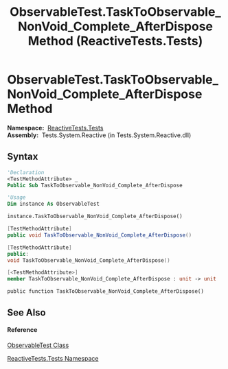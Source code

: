 ﻿---
title: ObservableTest.TaskToObservable_NonVoid_Complete_AfterDispose Method  (ReactiveTests.Tests)
TOCTitle: TaskToObservable_NonVoid_Complete_AfterDispose Method
ms:assetid: M:ReactiveTests.Tests.ObservableTest.TaskToObservable_NonVoid_Complete_AfterDispose
ms:mtpsurl: https://msdn.microsoft.com/en-us/library/reactivetests.tests.observabletest.tasktoobservable_nonvoid_complete_afterdispose(v=VS.103)
ms:contentKeyID: 36619903
ms.date: 06/28/2011
mtps_version: v=VS.103
f1_keywords:
- ReactiveTests.Tests.ObservableTest.TaskToObservable_NonVoid_Complete_AfterDispose
dev_langs:
- CSharp
- JScript
- VB
- FSharp
- c++
---

# ObservableTest.TaskToObservable\_NonVoid\_Complete\_AfterDispose Method

**Namespace:**  [ReactiveTests.Tests](hh289046\(v=vs.103\).md)  
**Assembly:**  Tests.System.Reactive (in Tests.System.Reactive.dll)

## Syntax

``` vb
'Declaration
<TestMethodAttribute> _
Public Sub TaskToObservable_NonVoid_Complete_AfterDispose
```

``` vb
'Usage
Dim instance As ObservableTest

instance.TaskToObservable_NonVoid_Complete_AfterDispose()
```

``` csharp
[TestMethodAttribute]
public void TaskToObservable_NonVoid_Complete_AfterDispose()
```

``` c++
[TestMethodAttribute]
public:
void TaskToObservable_NonVoid_Complete_AfterDispose()
```

``` fsharp
[<TestMethodAttribute>]
member TaskToObservable_NonVoid_Complete_AfterDispose : unit -> unit 
```

``` jscript
public function TaskToObservable_NonVoid_Complete_AfterDispose()
```

## See Also

#### Reference

[ObservableTest Class](hh288687\(v=vs.103\).md)

[ReactiveTests.Tests Namespace](hh289046\(v=vs.103\).md)

